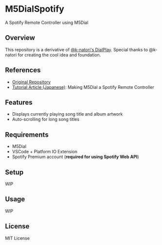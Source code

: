 # M5DialSpotify

A Spotify Remote Controller using M5Dial

## Overview
This repository is a derivative of [@k-natori's DialPlay](https://github.com/k-natori/DialPlay).
Special thanks to @k-natori for creating the cool idea and foundation.

## References
- [Original Repository](https://github.com/k-natori/DialPlay)
- [Tutorial Article (Japanese)](https://note.com/njrecalls/n/n5f3e35186f46): Making M5Dial a Spotify Remote Controller

## Features
* Displays currently playing song title and album artwork
* Auto-scrolling for long song titles

## Requirements
* M5Dial
* VSCode + Platform IO Extension
* Spotify Premium account (**required for using Spotify Web API**)

## Setup
WIP

## Usage
WIP

## License
MIT License
